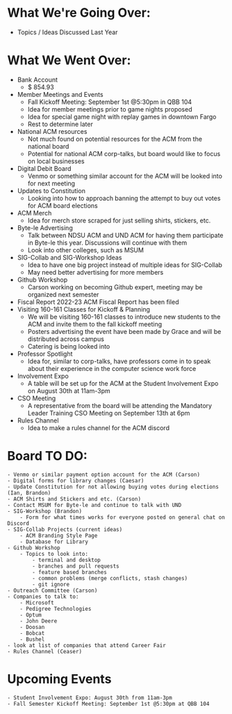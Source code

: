 # What We're Going Over:
- Topics / Ideas Discussed Last Year
    
# What We Went Over:
- Bank Account
    - $ 854.93
- Member Meetings and Events
    - Fall Kickoff Meeting: September 1st @5:30pm in QBB 104
    - Idea for member meetings prior to game nights proposed
    - Idea for special game night with replay games in downtown Fargo
    - Rest to determine later
- National ACM resources
    - Not much found on potential resources for the ACM from the national board
    - Potential for national ACM corp-talks, but board would like to focus on local businesses
- Digital Debit Board
    - Venmo or something similar account for the ACM will be looked into for next meeting
- Updates to Constitution
    - Looking into how to approach banning the attempt to buy out votes for ACM board elections
- ACM Merch
    - Idea for merch store scraped for just selling shirts, stickers, etc.
- Byte-le Advertising
    - Talk between NDSU ACM and UND ACM for having them participate in Byte-le this year. Discussions will continue with them
    - Look into other colleges, such as MSUM
- SIG-Collab and SIG-Workshop Ideas
    - Idea to have one big project instead of multiple ideas for SIG-Collab
    - May need better advertising for more members
- Github Workshop
    - Carson working on becoming Github expert, meeting may be organized next semester
- Fiscal Report
    2022-23 ACM Fiscal Report has been filed
- Visiting 160-161 Classes for Kickoff & Planning
    - We will be visiting 160-161 classes to introduce new students to the ACM and invite them to the fall kickoff meeting
    - Posters advertising the event have been made by Grace and will be distributed across campus
    - Catering is being looked into
- Professor Spotlight
    - Idea for, similar to corp-talks, have professors come in to speak about their experience in the computer science work force 
- Involvement Expo
    - A table will be set up for the ACM at the Student Involvement Expo on August 30th at 11am-3pm
- CSO Meeting
    - A representative from the board will be attending the Mandatory Leader Training CSO Meeting on September 13th at 6pm
- Rules Channel
    - Idea to make a rules channel for the ACM discord
    

# Board TO DO:  
    - Venmo or similar payment option account for the ACM (Carson)
    - Digital forms for library changes (Caesar)
    - Update Constitution for not allowing buying votes during elections (Ian, Brandon)
    - ACM Shirts and Stickers and etc. (Carson)
    - Contact MSUM for Byte-le and continue to talk with UND
    - SIG-Workshop (Brandon)
        - Form for what times works for everyone posted on general chat on Discord
    - SIG-Collab Projects (current ideas)
        - ACM Branding Style Page
        - Database for Library
    - Github Workshop
        - Topics to look into:
            - terminal and desktop
            - branches and pull requests
            - feature based branches
            - common problems (merge conflicts, stash changes)
            - git ignore
    - Outreach Committee (Carson)
    - Companies to talk to:
        - Microsoft
        - Pedigree Technologies
        - Optum
        - John Deere
        - Doosan 
        - Bobcat
        - Bushel
    - look at list of companies that attend Career Fair
    - Rules Channel (Ceaser)

# Upcoming Events
    - Student Involvement Expo: August 30th from 11am-3pm
    - Fall Semester Kickoff Meeting: September 1st @5:30pm at QBB 104
